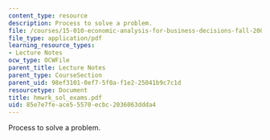 ```yaml
---
content_type: resource
description: Process to solve a problem.
file: /courses/15-010-economic-analysis-for-business-decisions-fall-2004/85e7e7feace55570ecbc2036063ddda4_hmwrk_sol_exams.pdf
file_type: application/pdf
learning_resource_types:
- Lecture Notes
ocw_type: OCWFile
parent_title: Lecture Notes
parent_type: CourseSection
parent_uid: 98ef3101-0ef7-5f0a-f1e2-25041b9c7c1d
resourcetype: Document
title: hmwrk_sol_exams.pdf
uid: 85e7e7fe-ace5-5570-ecbc-2036063ddda4
---
```

Process to solve a problem.


